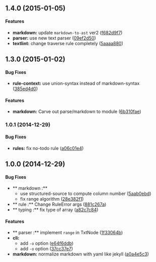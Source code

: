 ## 1.4.0 (2015-01-05)


#### Features

* **markdown:** update `markdown-to-ast` ver2 ([f682d9f7](https://github.com/azu/textlint/commit/f682d9f7e90252488596633f427c3742f48bef64))
* **parser:** use new text parser ([09ef2d50](https://github.com/azu/textlint/commit/09ef2d50d934a18529212ccfcda4b5d07d0dd4b7))
* **textlint:** change traverse rule completely ([5aaaa880](https://github.com/azu/textlint/commit/5aaaa88050da0f1a3774c7e56d7f61eea938aa0d))


## 1.3.0 (2015-01-02)


#### Bug Fixes

* **rule-context:** use union-syntax instead of markdown-syntax ([385ed4d0](https://github.com/azu/textlint/commit/385ed4d0246b5d77542d3a4c6fdc896e000656bd))


#### Features

* **markdown:** Carve out parse/markdown to module ([6b310fae](https://github.com/azu/textlint/commit/6b310fae5b88e9c71596a560be38907f2ff2de6e))


### 1.0.1 (2014-12-29)


#### Bug Fixes

* **rules:** fix no-todo rule ([a06c01e4](https://github.com/azu/textlint/commit/a06c01e443ce301d2e75a1db5a29d422caf859cf))


## 1.0.0 (2014-12-29)


#### Bug Fixes

* ** markdown :**
  * use structured-source to compute column number ([5aab0ebd](https://github.com/azu/textlint/commit/5aab0ebdf037240d210764e39d0eee8f41250495))
  * fix range algorithm ([28e382f1](https://github.com/azu/textlint/commit/28e382f1636f7540c32891de13e8ff043f77868b))
* ** rule :** Change RuleError args ([881c267a](https://github.com/azu/textlint/commit/881c267a8e218572e79581ffa5cdb02643a7b095))
* ** typing :** fix type of array ([a82c7c84](https://github.com/azu/textlint/commit/a82c7c8494f7757dc8232236effa537be7ab309d))


#### Features

* ** parser :** implement `range` in TxtNode ([1f33064b](https://github.com/azu/textlint/commit/1f33064b8c344a4b7c9486965f07c26cfe41263e))
* **cli:**
  * add `-o` option ([e64f6ddb](https://github.com/azu/textlint/commit/e64f6ddbdeb12e640f755d892779d8b83a87f7eb))
  * add `-o` option ([37cc37e7](https://github.com/azu/textlint/commit/37cc37e763f33daeb8718d5965b41b394d7dc1db))
* **markdown:** normalize markdown with yaml like jekyll ([a0a4e5c3](https://github.com/azu/textlint/commit/a0a4e5c329381b91503d5fd690a280ea63082147))


